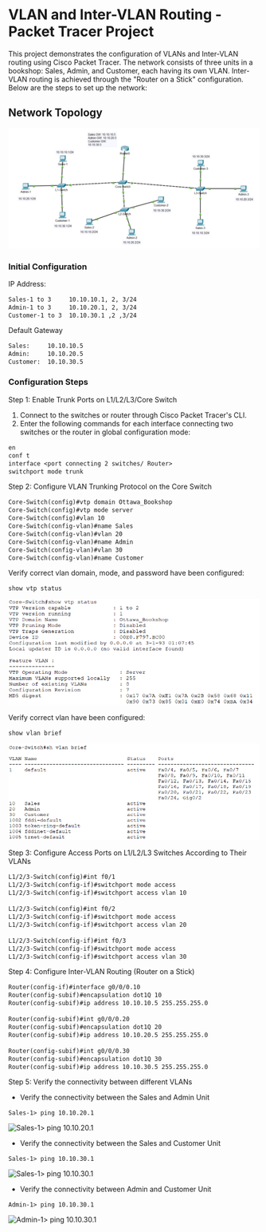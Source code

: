 # VLAN and Inter-VLAN Routing - Packet Tracer Project

This project demonstrates the configuration of VLANs and Inter-VLAN routing using Cisco Packet Tracer. The network consists of three units in a bookshop: Sales, Admin, and Customer, each having its own VLAN. Inter-VLAN routing is achieved through the "Router on a Stick" configuration. Below are the steps to set up the network:

## Network Topology
![Network Topology](https://github.com/yukwokto/Network-VLAN-Inter-VLAN/blob/cdf7ff7a580be85d3bf39301123e11878d6fadcd/pictures/Network_Topology.png)

### Initial Configuration

IP Address:
```
Sales-1	to 3     10.10.10.1, 2, 3/24
Admin-1	to 3     10.10.20.1, 2, 3/24
Customer-1 to 3  10.10.30.1 ,2 ,3/24
```

Default Gateway
```
Sales:     10.10.10.5
Admin:     10.10.20.5
Customer:  10.10.30.5
```

### Configuration Steps

Step 1: Enable Trunk Ports on L1/L2/L3/Core Switch

1. Connect to the switches or router through Cisco Packet Tracer's CLI.
2. Enter the following commands for each interface connecting two switches or the router in global configuration mode:
```
en
conf t
interface <port connecting 2 switches/ Router>
switchport mode trunk
```

Step 2: Configure VLAN Trunking Protocol on the Core Switch
```
Core-Switch(config)#vtp domain Ottawa_Bookshop
Core-Switch(config)#vtp mode server
Core-Switch(config)#vlan 10
Core-Switch(config-vlan)#name Sales
Core-Switch(config-vlan)#vlan 20
Core-Switch(config-vlan)#name Admin
Core-Switch(config-vlan)#vlan 30
Core-Switch(config-vlan)#name Customer
```

Verify correct vlan domain, mode, and password have been configured:
```
show vtp status
```
![show vtp status](https://github.com/yukwokto/Network-VLAN-Inter-VLAN/blob/fecc81277ac303a86357acdc3e71a4e7dbe63604/pictures/Core-Switch_sh_vtp_status.png)

Verify correct vlan have been configured:
```
show vlan brief
```
![show vlan brief](https://github.com/yukwokto/Network-VLAN-Inter-VLAN/blob/7fa8b59b8b3f03c0f4321e3e91e9f5a4d003cb2d/pictures/Core-Switch_sh_vlan_brief.png)


Step 3: Configure Access Ports on L1/L2/L3 Switches According to Their VLANs

```
L1/2/3-Switch(config)#int f0/1
L1/2/3-Switch(config-if)#switchport mode access 
L1/2/3-Switch(config-if)#switchport access vlan 10

L1/2/3-Switch(config)#int f0/2
L1/2/3-Switch(config-if)#switchport mode access
L1/2/3-Switch(config-if)#switchport access vlan 20

L1/2/3-Switch(config-if)#int f0/3
L1/2/3-Switch(config-if)#switchport mode access
L1/2/3-Switch(config-if)#switchport access vlan 30
```

Step 4: Configure Inter-VLAN Routing (Router on a Stick)

```
Router(config-if)#interface g0/0/0.10
Router(config-subif)#encapsulation dot1Q 10
Router(config-subif)#ip address 10.10.10.5 255.255.255.0

Router(config-subif)#int g0/0/0.20
Router(config-subif)#encapsulation dot1Q 20
Router(config-subif)#ip address 10.10.20.5 255.255.255.0

Router(config-subif)#int g0/0/0.30
Router(config-subif)#encapsulation dot1Q 30
Router(config-subif)#ip address 10.10.30.5 255.255.255.0
```

Step 5: Verify the connectivity between different VLANs

- Verify the connectivity between the Sales and Admin Unit
```
Sales-1> ping 10.10.20.1
```
![Sales-1> ping 10.10.20.1]()

- Verify the connectivity between the Sales and Customer Unit

```
Sales-1> ping 10.10.30.1
```
![Sales-1> ping 10.10.30.1]()

- Verify the connectivity between Admin and Customer Unit
```
Admin-1> ping 10.10.30.1
```
![Admin-1> ping 10.10.30.1]()








